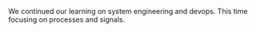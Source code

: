 We continued our learning on system engineering and devops. This time focusing on processes and signals.
